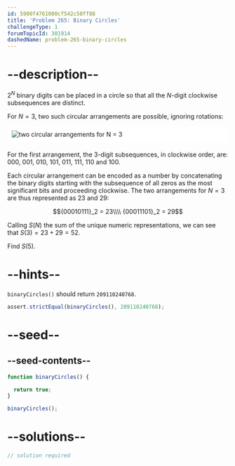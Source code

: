 ```yaml
---
id: 5900f4761000cf542c50ff88
title: 'Problem 265: Binary Circles'
challengeType: 1
forumTopicId: 301914
dashedName: problem-265-binary-circles
---
```


# --description--

$2^N$ binary digits can be placed in a circle so that all the $N$-digit clockwise subsequences are distinct.

For $N = 3$, two such circular arrangements are possible, ignoring rotations:

<img alt="two circular arrangements for N = 3" src="https://cdn.freecodecamp.org/curriculum/project-euler/binary-circles.gif" style="background-color: white; padding: 10px; display: block; margin-right: auto; margin-left: auto; margin-bottom: 1.2rem;" />

For the first arrangement, the 3-digit subsequences, in clockwise order, are: 000, 001, 010, 101, 011, 111, 110 and 100.

Each circular arrangement can be encoded as a number by concatenating the binary digits starting with the subsequence of all zeros as the most significant bits and proceeding clockwise. The two arrangements for $N = 3$ are thus represented as 23 and 29:

$${00010111}_2 = 23\\\\
{00011101}_2 = 29$$

Calling $S(N)$ the sum of the unique numeric representations, we can see that $S(3) = 23 + 29 = 52$.

Find $S(5)$.

# --hints--

`binaryCircles()` should return `209110240768`.

```js
assert.strictEqual(binaryCircles(), 209110240768);
```

# --seed--

## --seed-contents--

```js
function binaryCircles() {

  return true;
}

binaryCircles();
```

# --solutions--

```js
// solution required
```
